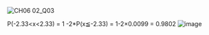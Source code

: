 ![CH06 02_Q03](https://github.com/user-attachments/assets/f5bd345d-5e9d-47fa-a3bc-ea51419ff7ab)



P(-2.33<x<2.33) = 1 -2*P(x≦-2.33) = 1-2×0.0099 = 0.9802
![image](https://github.com/user-attachments/assets/222f955e-887c-44cc-857d-550239c7d479)
